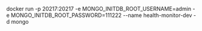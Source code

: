 


docker run -p 20217:20217 -e MONGO_INITDB_ROOT_USERNAME=admin -e MONGO_INITDB_ROOT_PASSWORD=111222 --name health-monitor-dev -d mongo



